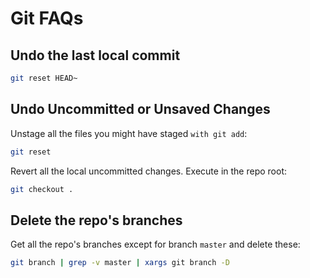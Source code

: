 # Git FAQs

## Undo the last local commit

```sh
git reset HEAD~
```

## Undo Uncommitted or Unsaved Changes

Unstage all the files you might have staged `with git add`:
```sh
git reset
```
Revert all the local uncommitted changes.  Execute in the repo root:
```sh
git checkout .
```

## Delete the repo's branches

Get all the repo's branches except for branch `master` and delete these:
```sh
git branch | grep -v master | xargs git branch -D
```
